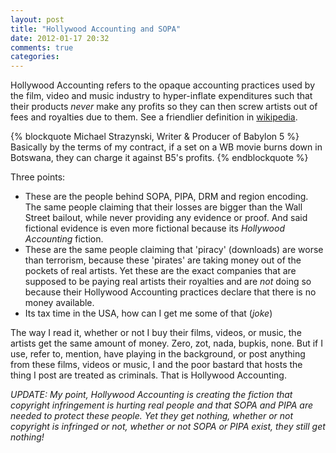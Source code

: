 ```yaml
---
layout: post
title: "Hollywood Accounting and SOPA"
date: 2012-01-17 20:32
comments: true
categories:
---
```


Hollywood Accounting refers to the opaque accounting practices used by the film, video and music industry to hyper-inflate expenditures such that their products *never* make any profits so they can then screw artists out of fees and royalties due to them. See a friendlier definition in [wikipedia](http://en.wikipedia.org/wiki/Hollywood_accounting).

{% blockquote Michael Strazynski, Writer & Producer of Babylon 5 %}
Basically by the terms of my contract, if a set on a WB movie burns down in Botswana, they can charge it against B5's profits.
{% endblockquote %}

Three points:

* These are the people behind SOPA, PIPA, DRM and region encoding. The same people claiming that their losses are bigger than the Wall Street bailout, while never providing any evidence or proof. And said fictional evidence is even more fictional because its *Hollywood Accounting* fiction.
* These are the same people claiming that 'piracy' (downloads) are worse than terrorism, because these 'pirates' are taking money out of the pockets of real artists. Yet these are the exact companies that are supposed to be paying real artists their royalties and are *not* doing so because their Hollywood Accounting practices declare that there is no money available.
* Its tax time in the USA, how can I get me some of that (*joke*)

The way I read it, whether or not I buy their films, videos, or music, the artists get the same amount of money. Zero, zot, nada, bupkis, none. But if I use, refer to, mention, have playing in the background, or post anything from these films, videos or music, I and the poor bastard that hosts the thing I post are treated as criminals. That is Hollywood Accounting.

*UPDATE: My point, Hollywood Accounting is creating the fiction that copyright infringement is hurting real people and that SOPA and PIPA are needed to protect these people. Yet they get nothing, whether or not copyright is infringed or not, whether or not SOPA or PIPA exist, they still get nothing!*
